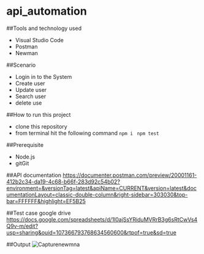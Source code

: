 # api_automation

##Tools and technology used
- Visual Studio Code
- Postman
- Newman

##Scenario
- Login in to the System
- Create user
- Update user
- Search user
- delete use

##How to run this project
- clone this repository
- from terminal hit the following command
```npm i ```
```npm test```

##Prerequisite
 - Node.js
 - gitGit
 
 ##API documentation
 https://documenter.postman.com/preview/20001161-412b2c34-da19-4c68-b66f-283d92c54b02?environment=&versionTag=latest&apiName=CURRENT&version=latest&documentationLayout=classic-double-column&right-sidebar=303030&top-bar=FFFFFF&highlight=EF5B25
 
 ##Test case 
  google drive 
  https://docs.google.com/spreadsheets/d/1l0ajSsYRiduMVRrB3g6sRtCwVs4Q9v-m/edit?usp=sharing&ouid=107366793768634560600&rtpof=true&sd=true
  
  ##Output
  ![Capturenewmna](https://user-images.githubusercontent.com/115719641/204076612-d428bdcd-6871-431f-aca4-f8ded6ee4a1e.PNG)

 
